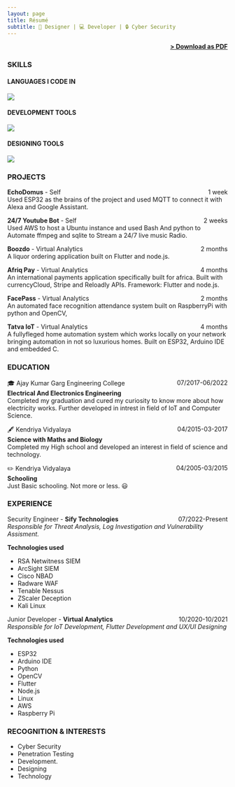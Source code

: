 ```yaml
---
layout: page
title: Résumé
subtitle: 🎨 Designer | 💻 Developer | 🔒 Cyber Security
---
```


<span style="float: right; "><a href="{{ '/assets/Resume.pdf' | prepend: site.baseurl }}"><strong>> Download as PDF</strong></a> </span>
<br>

### SKILLS

#### LANGUAGES I CODE IN

![](https://skillicons.dev/icons?i=flutter,dart,androidstudio,c,py,js,html,css,bash,md,cpp,rust,lua,kotlin,arduino,sqlite,mysql&perline=5)

#### DEVELOPMENT TOOLS

![](https://skillicons.dev/icons?i=git,linux,bsd,aws,gcp,raspberrypi,nginx,neovim,vim,vscode&perline=5)

#### DESIGNING TOOLS

![](https://skillicons.dev/icons?i=figma,ps,pr,ai,blender,svg,xd&perline=5)

### PROJECTS

**EchoDomus** - Self <span style="float: right; ">1 week</span>  
Used ESP32 as the brains of the project and used MQTT to connect it with Alexa and Google Assistant.

**24/7 Youtube Bot** - Self <span style="float: right; ">2 weeks</span>  
Used AWS to host a Ubuntu instance and used Bash And python to Automate ffmpeg and sqlite to Stream a 24/7 live music Radio.

**Boozdo** - Virtual Analytics <span style="float: right; ">2 months</span>  
A liquor ordering application built on Flutter and node.js.

**Afriq Pay** - Virtual Analytics <span style="float: right; ">4 months</span>  
An international payments application specifically built for africa. Built with currencyCloud, Stripe and Reloadly APIs. Framework: Flutter and node.js.

**FacePass** - Virtual Analytics <span style="float: right; ">2 months</span>  
An automated face recognition attendance system built on RaspberryPi with python and OpenCV,

**Tatva IoT** - Virtual Analytics <span style="float: right; ">4 months</span>  
A fullyfleged home automation system which works locally on your network bringing automation in not so luxurious homes. Built on ESP32, Arduino IDE and embedded C.

### EDUCATION

🎓 Ajay Kumar Garg Engineering College <span style="float: right; ">07/2017-06/2022</span>  
**Electrical And Electronics Engineering**  
Completed my graduation and cured my curiosity to know more about how electricity works. Further developed in intrest in field of IoT and Computer Science.

🖋️ Kendriya Vidyalaya <span style="float: right; ">04/2015-03-2017</span>  
**Science with Maths and Biology**  
Completed my High school and developed an interest in field of science and technology.

✏️ Kendriya Vidyalaya <span style="float: right; ">04/2005-03/2015</span>  
**Schooling**  
Just Basic schooling. Not more or less. 😃

### EXPERIENCE

Security Engineer - **Sify Technologies** <span style="float: right; ">07/2022-Present</span>  
_Responsible for Threat Analysis, Log Investigation and Vulnerability Assisment._

<strong>Technologies used</strong>

+ RSA Netwitness SIEM
+ ArcSight SIEM
+ Cisco NBAD
+ Radware WAF
+ Tenable Nessus
+ ZScaler Deception
+ Kali Linux

Junior Developer - **Virtual Analytics** <span style="float: right; ">10/2020-10/2021</span>  
_Responsible for IoT Development, Flutter Development and UX/UI Designing_

<strong>Technologies used</strong>

+ ESP32
+ Arduino IDE
+ Python
+ OpenCV
+ Flutter
+ Node.js
+ Linux
+ AWS
+ Raspberry Pi

### RECOGNITION & INTERESTS

- Cyber Security
- Penetration Testing
- Development.
- Designing
- Technology
